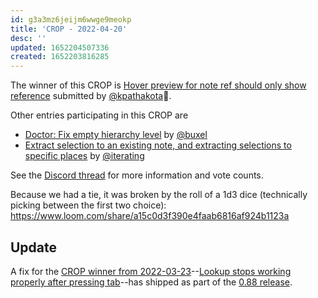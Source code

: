 ```yaml
---
id: g3a3mz6jeijm6wwge9meokp
title: 'CROP - 2022-04-20'
desc: ''
updated: 1652204507336
created: 1652203816285
---
```


The winner of this CROP is [Hover preview for note ref should only show reference](https://github.com/dendronhq/dendron/issues/837) submitted by [@kpathakota](https://github.com/kpathakota)🎉.

Other entries participating in this CROP are

- [Doctor: Fix empty hierarchy level](https://github.com/dendronhq/dendron/issues/557) by [@buxel](https://github.com/buxel)
- [Extract selection to an existing note, and extracting selections to specific places](https://github.com/dendronhq/dendron/issues/627) by [@iterating](https://github.com/iterating)

See the [Discord thread](https://discord.com/channels/717965437182410783/739186036495876126/966480985426366484) for more information and vote counts.

Because we had a tie, it was broken by the roll of a 1d3 dice (technically picking between the first two choice): <https://www.loom.com/share/a15c0d3f390e4faab6816af924b1123a>

## Update

A fix for the [CROP winner from 2022-03-23](https://discord.com/channels/717965437182410783/739186036495876126/956202441387425862)--[Lookup stops working properly after pressing tab](https://github.com/dendronhq/dendron/issues/2550)--has shipped as part of the [0.88 release](https://wiki.dendron.so/notes/l4yczmzr9el7fy9jg7a65vt/#everything-else).
